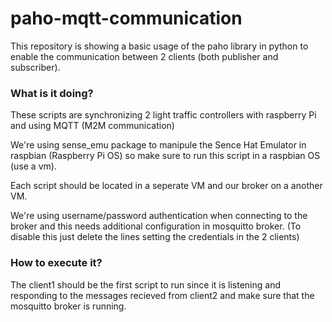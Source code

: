 # paho-mqtt-communication

This repository is showing a basic usage of the paho library in python to enable the communication between 2 clients (both publisher and subscriber).

### What is it doing?

These scripts are synchronizing 2 light traffic controllers with raspberry Pi and using MQTT (M2M communication)

We're using sense_emu package to manipule the Sence Hat Emulator in raspbian (Raspberry Pi OS) so make sure to run this script in a raspbian OS (use a vm).

Each script should be located in a seperate VM and our broker on a another VM.

We're using username/password authentication when connecting to the broker and this needs additional configuration in mosquitto broker. (To disable this just delete the lines setting the credentials in the 2 clients)

### How to execute it?

The client1 should be the first script to run since it is listening and responding to the messages recieved from client2 and make sure that the mosquitto broker is running.